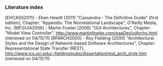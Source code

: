 ### Literature index

[EHCASS2011] - Eben Hewitt (2011) "Cassandra - The Definitive Guide" (first edition), Chapter: "Appendix: The Nonrelational Landscape", O'Reilly Media, Inc.
[MFGUIA2006] - Martin Fowler (2006) "GUI Architectures", Chapter: "Model View Controller", http://www.martinfowler.com/eaaDev/uiArchs.html (retrieved on 04/15/11)
[RFARCH2000] - Roy Fielding (2000) "Architectural Styles and the Design of Network-based Software Architectures", Chapter: Representational State Transfer (REST), http://www.ics.uci.edu/~fielding/pubs/dissertation/rest_arch_style.htm (retrieved on 04/15/11)
